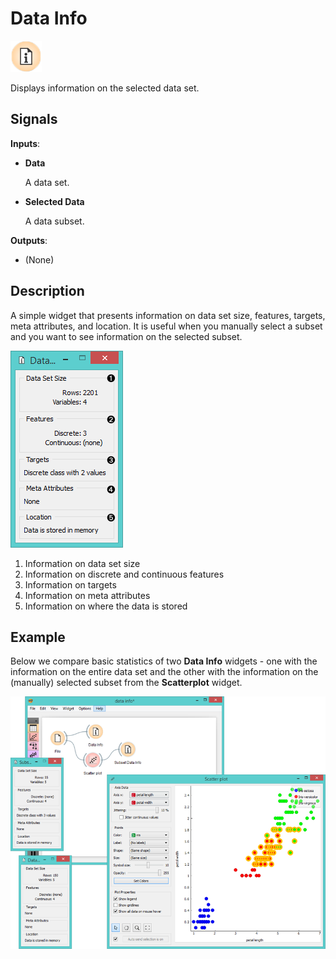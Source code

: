 Data Info
=========

![image](icons/data-info.png)

Displays information on the selected data set.

Signals
-------

**Inputs**:

- **Data**

  A data set.

- **Selected Data**

  A data subset.

**Outputs**:

- (None)

Description
-----------

A simple widget that presents information on data set size, features, targets, meta attributes, and location. It is useful when you manually select a subset and you want to see information on the selected subset.

![image](images/data-info4-stamped.png)

1. Information on data set size
2. Information on discrete and continuous features
3. Information on targets
4. Information on meta attributes
5. Information on where the data is stored

Example
-------

Below we compare basic statistics of two **Data Info** widgets - one with the information on the entire data set and the other with the information on the (manually) selected subset from the **Scatterplot** widget.

<img src="images/DataInfo-Example.png" alt="image" width="600">
